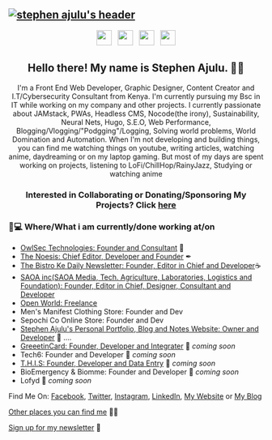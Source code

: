 ## [![stephen ajulu's header](https://github.com/stephenajulu/stephenajulu/blob/master/images/edited%20header.png)](https://stephenajulu.com)

<p align='center'>
<a href="https://dev.to/stephenajulu"><img height="30" src="https://github.com/stephenajulu/WaylonWalker/blob/main/icon/dev.png?raw=true"></a>&nbsp;&nbsp;
<a href="https://twitter.com/stephenajulu"><img height="30" src="https://github.com/stephenajulu/WaylonWalker/blob/main/icon/twitter.png?raw=true"></a>&nbsp;&nbsp;
<a href="https://instagram.com/stephenajulu"><img height="30" src="https://github.com/stephenajulu/WaylonWalker/blob/main/icon/instagram.jpg?raw=true"></a>&nbsp;&nbsp;
<a href="https://www.linkedin.com/in/stephenajulu/"><img height="30" src="https://github.com/stephenajulu/WaylonWalker/blob/main/icon/linkedin.png?raw=true"></a>
</p>

<h2 align="center">Hello there! My name is Stephen Ajulu. 👋🤓</h2>
<p align="center">I'm a Front End Web Developer, Graphic Designer, Content Creator and I.T/Cybersecurity Consultant from Kenya.
I'm currently pursuing my Bsc in IT while working on my company and other projects.
I currently passionate about JAMstack, PWAs, Headless CMS, Nocode(the irony), Sustainability, Neural Nets, Hugo, S.E.O, Web Performance, Blogging/Vlogging/"Podgging"/Logging, Solving world problems, World Domination and Automation.
When I'm not developing and building things, you can find me watching things on youtube, writing articles, watching anime, daydreaming or on my laptop gaming. But most of my days are spent working on projects, listening to LoFi/ChillHop/RainyJazz, Studying or watching anime</p>

<h3 align="center"> Interested in Collaborating or Donating/Sponsoring My Projects? Click <a href="https://github.com/stephenajulu/stephenajulu/blob/master/PROJECTS.md">here</a> </h3>

### 💼💻 Where/What i am currently/done working at/on
- [OwlSec Technologies: Founder and Consultant](https://owlsectechnologies.co.ke) 💼 
- [The Noesis: Chief Editor, Developer and Founder](https://thenoesis11.netlify.com) ✒
- [The Bistro Ke Daily Newsletter: Founder, Editor in Chief and Developer](https://thebistronewsletter.netlify.app)☕
- [SAOA inc(SAOA Media, Tech. Agriculture, Laboratories, Logistics and Foundation): Founder, Editor in Chief, Designer, Consultant and Developer](https://saoainc.netlify.app)
- [Open World: Freelance](https://stephenajulu.com)
- Men's Manifest Clothing Store: Founder and Dev
- Sepochi Co Online Store: Founder and Dev
- [Stephen Ajulu's Personal Portfolio, Blog and Notes Website: Owner and Developer](https://stephenajulu.com)  🚀 ....
- [GreeetinCard: Founder, Developer and Integrater](https://greeetincard.carrd.co)  🚀 *coming soon*
- Tech6: Founder and Developer  🚀 *coming soon*
- [T.H.I.S: Founder, Developer and Data Entry](https://this1.netlify.app)  🚀 *coming soon*
- BioEmergency & Biomme: Founder and Developer  🚀 *coming soon*
- Lofyd  🚀 *coming soon*

Find Me On:  [Facebook](https://facebook.com/stephenajulu), [Twitter](https://twitter.com/stephenajulu), [Instagram](https://instagram.com/stephenajulu), [LinkedIn](https://linkedin.com/in/stephenajulu), [My Website](https://stephenajulu.com) or [My Blog](https://stephenajulu.com/blog)

[Other places you can find me](https://stephenajulu.com/bio) 🔗🔗 

[Sign up for my newsletter](https://ajulusthoughts.substack.com) 💌
